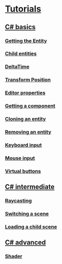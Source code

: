 
# [Tutorials](index.md)
## [C# basics](csharpbasics/index.md)
### [Getting the Entity](csharpbasics/entity.md)
### [Child entities](csharpbasics/childentities.md) 
### [DeltaTime](csharpbasics/deltaTime.md) 
### [Transform Position](csharpbasics/transformPosition.md) 
### [Editor properties](csharpbasics/editorproperties.md) 
### [Getting a component](csharpbasics/getcomponent.md) 
### [Cloning an entity](csharpbasics/cloningEntities.md) 
### [Removing an entity](csharpbasics/destroyingentities.md) 
### [Keyboard input](csharpbasics/keyboardInput.md) 
### [Mouse input](csharpbasics/mouseInput.md) 
### [Virtual buttons](csharpbasics/virtualButtons.md)

## [C# intermediate](csharpintermediate/index.md)
### [Raycasting](csharpintermediate/raycasting.md) 
### [Switching a scene](csharpintermediate/switchingscenes.md)
### [Loading a child scene](csharpintermediate/loadingchildscene.md)

## [C# advanced](csharpadvanced/index.md)
### [Shader](csharpadvanced/shader.md)
